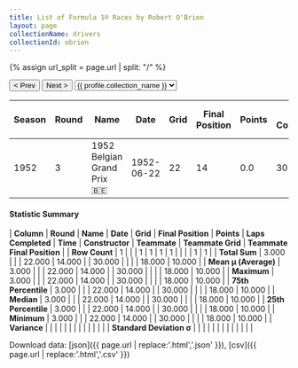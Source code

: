 ```yaml
---
title: List of Formula 1® Races by Robert O'Brien
layout: page
collectionName: drivers
collectionId: obrien
---
```


{% assign url_split = page.url | split: "/" %}
<div id="collection-navigation">
<button onclick="selector.options[selector.selectedIndex-1].value && (window.location = selector.options[selector.selectedIndex-1].value);">&lt; Prev</button>
<button onclick="selector.options[selector.selectedIndex+1].value && (window.location = selector.options[selector.selectedIndex+1].value);">Next &gt;</button>
<select id="selector" onchange="this.options[this.selectedIndex].value && (window.location = this.options[this.selectedIndex].value);">
  {% for collectionId in site.data[page.collectionName].refs %}
    {% if collectionId == page.collectionId %}
      {% assign selected = "selected" %}
    {% else %}
      {% assign selected = "" %}
    {% endif %}
    {% assign profile = site.data[page.collectionName][collectionId].profile %}
    <option value="/f1/{{ page.collectionName }}/{{ collectionId }}/{{ url_split[4] }}" {{ selected }}>{{ profile.collection_name }}</option>
  {% endfor %}
</select>
</div>

| Season | Round | Name | Date | Grid | Final Position | Points | Laps Completed | Time | Constructor | Teammate | Teammate Grid | Teammate Final Position |
|--|--|--|--|--|--|--|--|--|--|--|--|--|
| 1952 | 3 | 1952 Belgian Grand Prix 🇧🇪 | 1952-06-22 | 22 | 14 | 0.0 | 30 |   | Simca 🇫🇷 | [Prince Bira 🇹🇭](/f1/drivers/bira) | 18 | 10 |

#### Statistic Summary

| **Column** | **Round** | **Name** | **Date** | **Grid** | **Final Position** | **Points** | **Laps Completed** | **Time** | **Constructor** | **Teammate** | **Teammate Grid** | **Teammate Final Position** |
| **Row Count** | 1 |  |  | 1 | 1 | 1 | 1 |  |  |  | 1 | 1 |
| **Total Sum** | 3.000 |  |  | 22.000 | 14.000 |  | 30.000 |  |  |  | 18.000 | 10.000 |
| **Mean μ (Average)** | 3.000 |  |  | 22.000 | 14.000 |  | 30.000 |  |  |  | 18.000 | 10.000 |
| **Maximum** | 3.000 |  |  | 22.000 | 14.000 |  | 30.000 |  |  |  | 18.000 | 10.000 |
| **75th Percentile** | 3.000 |  |  | 22.000 | 14.000 |  | 30.000 |  |  |  | 18.000 | 10.000 |
| **Median** | 3.000 |  |  | 22.000 | 14.000 |  | 30.000 |  |  |  | 18.000 | 10.000 |
| **25th Percentile** | 3.000 |  |  | 22.000 | 14.000 |  | 30.000 |  |  |  | 18.000 | 10.000 |
| **Minimum** | 3.000 |  |  | 22.000 | 14.000 |  | 30.000 |  |  |  | 18.000 | 10.000 |
| **Variance** |  |  |  |  |  |  |  |  |  |  |  |  |
| **Standard Deviation σ** |  |  |  |  |  |  |  |  |  |  |  |  |

Download data: [json]({{ page.url | replace:'.html','.json' }}), [csv]({{ page.url | replace:'.html','.csv' }})
